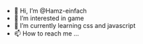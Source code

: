 - 👋 Hi, I’m @Hamz-einfach
- 👀 I’m interested in game 
- 🌱 I’m currently learning css and javascript
- 📫 How to reach me ...

<!---
Hamz-einfach/Hamz-einfach is a ✨ special ✨ repository because its `README.md` (this file) appears on your GitHub profile.
You can click the Preview link to take a look at your changes.
--->
